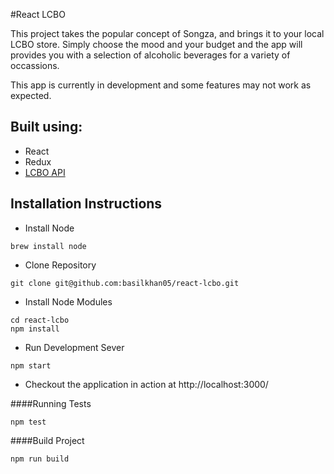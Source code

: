 #React LCBO

This project takes the popular concept of Songza, and brings it to your local LCBO store. Simply choose the mood and your budget and the app will provides you with a selection of alcoholic beverages for a variety of occassions. 

This app is currently in development and some features may not work as expected. 

## Built using:

- React
- Redux
- [LCBO API](https://lcboapi.com/)


## Installation Instructions

- Install Node
```
brew install node
```
- Clone Repository
```
git clone git@github.com:basilkhan05/react-lcbo.git
```
- Install Node Modules
```
cd react-lcbo
npm install
```
- Run Development Sever
```
npm start
```
- Checkout the application in action at http://localhost:3000/


####Running Tests
```
npm test
```

####Build Project 
```
npm run build
```

